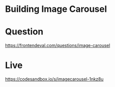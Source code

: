 # Building Image Carousel

# Question
https://frontendeval.com/questions/image-carousel

# Live
https://codesandbox.io/s/imagecarousel-1nkz8u
